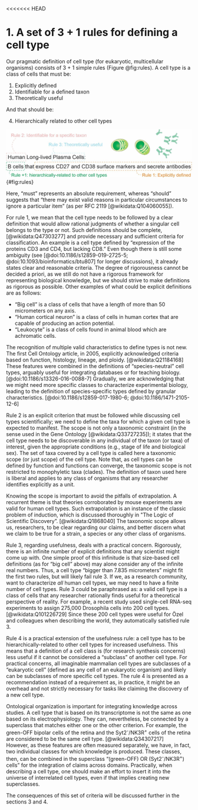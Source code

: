 <<<<<<< HEAD
# 1. A set of 3 + 1 rules for defining a cell type

Our pragmatic definition of cell type (for eukaryotic, multicellular organisms) consists of 3 + 1 simple rules (Figure @fig:rules).
A cell type is a class of cells that must be:

1. Explicitly defined
2. Identifiable for a defined taxon
3. Theoretically useful 

And that should be:

4. Hierarchically related to other cell types

![ The set of 3 + 1 rules for defining a cell type.](images/four_rules_hn.jpg){#fig:rules}

Here, “must” represents an absolute requirement, whereas “should” suggests that “there may exist valid reasons in particular circumstances to ignore a particular item” (as per RFC 2119 [@wikidata:Q104060055]).

For rule 1, we mean that the cell type needs to be followed by a clear definition that would allow rational judgments of whether a singular cell belongs to the type or not.
Such definitions should be complete, [@wikidata:Q47303277] and provide necessary and sufficient criteria for classification. An example is a cell type defined by “expression of the proteins CD3 and CD4, but lacking CD8.”
Even though there is still some ambiguity (see [@doi:10.1186/s12859-019-2725-5; @doi:10.1093/bioinformatics/btu807] for longer discussions), it already states clear and reasonable criteria.
The degree of rigorousness cannot be decided a priori, as we still do not have a rigorous framework for representing biological knowledge, but we should strive to make definitions as rigorous as possible.
Other examples of what could be explicit definitions are as follows:

- “Big cell” is a class of cells that have a length of more than 50 micrometers on any axis.
- “Human cortical neuron” is a class of cells in human cortex that are capable of producing an action potential.
- “Leukocyte” is a class of cells found in animal blood which are achromatic cells.

The recognition of multiple valid characteristics to define types is not new.
The first Cell Ontology article, in 2005, explicitly acknowledged criteria based on function, histology, lineage, and ploidy. [@wikidata:Q21184168]
These features were combined in the definitions of “species-neutral” cell types, arguably useful for integrating databases or for teaching biology. [@doi:10.1186/s13326-016-0088-7]
Gradually, we are acknowledging that we might need more specific classes to characterize experimental biology, leading to the definition of species-specific types defined by granular characteristics. [@doi:10.1186/s12859-017-1980-6; @doi:10.1186/1471-2105-12-6]

Rule 2 is an explicit criterion that must be followed while discussing cell types scientifically; we need to define the taxa for which a given cell type is expected to manifest.
The scope is not only a taxonomic constraint (in the sense used in the Gene Ontology [@wikidata:Q33727235]); it states that the cell type needs to be discoverable in any individual of the taxon (or taxa) of interest, given the appropriate conditions (e.g., stage of life and biological sex). 
The set of taxa covered by a cell type is called here a taxonomic scope (or just scope) of the cell type.
Note that, as cell types can be defined by function and functions can converge, the taxonomic scope is not restricted to monophyletic taxa (clades).
The definition of taxon used here is liberal and applies to any class of organisms that any researcher identifies explicitly as a unit.

Knowing the scope is important to avoid the pitfalls of extrapolation.
A recurrent theme is that theories corroborated by mouse experiments are valid for human cell types.
Such extrapolation is an instance of the classic problem of induction, which is discussed thoroughly in "The Logic of Scientific Discovery”. [@wikidata:Q1868040]
The taxonomic scope allows us, researchers, to be clear regarding our claims, and better discern what we claim to be true for a strain, a species or any other class of organisms. 

Rule 3, regarding usefulness, deals with a practical concern.
Rigorously, there is an infinite number of explicit definitions that any scientist might come up with.
One simple proof of this infinitude is that size-based cell definitions (as for “big cell” above) may alone consider any of the infinite real numbers.
Thus, a cell type “bigger than 7.835 micrometers” might fit the first two rules, but will likely fail rule 3.
If we, as a research community, want to characterize _all_ human cell types, we may need to have a finite number of cell types.
Rule 3 could be paraphrased as: a valid cell type is a class of cells that any researcher rationally finds useful for a theoretical perspective of reality.
For example, a recent study used single-cell RNA-seq experiments to assign 275,000 Drosophila cells into 200 cell types. [@wikidata:Q101226729]
Since these 200 cell types were useful for Özel and colleagues when describing the world, they automatically satisfied rule 3. 

Rule 4 is a practical extension of the usefulness rule: a cell type has to be hierarchically-related to other cell types for increased usefulness.
This means that a definition of a cell class is (for research synthesis concerns) less useful if it cannot be considered a “subclass” of another cell type.
For practical concerns, all imaginable mammalian cell types are subclasses of a “eukaryotic cell” (defined as any cell of an eukaryotic organism) and likely can be subclasses of more specific cell types.
The rule 4 is presented as a recommendation instead of a requirement as, in practice, it might be an overhead and not strictly necessary for tasks like claiming the discovery of a new cell type.  

Ontological organization is important for integrating knowledge across studies.
A cell type that is based on its transcriptome is not the same as one based on its electrophysiology. 
They can, nevertheless, be connected by a superclass that matches either one or the other criterion. 
For example, the green-OFF bipolar cells of the retina and the Syt2<sup>-</sup>/NK3R<sup>+</sup> cells of the retina are considered to be the same cell type. [@wikidata:Q34307217]  
However, as these features are often measured separately, we have, in fact, two individual classes for which knowledge is produced. 
These classes, then, can be combined in the superclass “(green-OFF) OR (Syt2<sup>-</sup>/NK3R<sup>+</sup>) cells” for the integration of claims across domains. Practically, when describing a cell type, one should make an effort to insert it into the universe of interrelated cell types, even if that implies creating new superclasses.

The consequences of this set of criteria will be discussed further in the sections 3 and 4. 